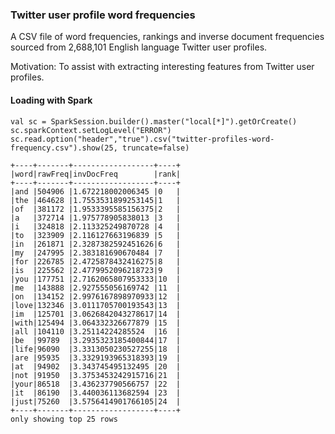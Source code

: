 ### Twitter user profile word frequencies

A CSV file of word frequencies, rankings and inverse document frequencies sourced from 2,688,101 English language Twitter user profiles.

Motivation: To assist with extracting interesting features from Twitter user profiles.

#### Loading with Spark
```
val sc = SparkSession.builder().master("local[*]").getOrCreate()
sc.sparkContext.setLogLevel("ERROR")
sc.read.option("header","true").csv("twitter-profiles-word-frequency.csv").show(25, truncate=false)
 
+----+-------+------------------+----+
|word|rawFreq|invDocFreq        |rank|
+----+-------+------------------+----+
|and |504906 |1.672218002006345 |0   |
|the |464628 |1.7553531899253145|1   |
|of  |381172 |1.9533395585156375|2   |
|a   |372714 |1.975778905838013 |3   |
|i   |324818 |2.113325249870728 |4   |
|to  |323909 |2.116127663196839 |5   |
|in  |261871 |2.3287382592451626|6   |
|my  |247995 |2.383181690670484 |7   |
|for |226785 |2.4725878432416275|8   |
|is  |225562 |2.4779952096218723|9   |
|you |177751 |2.7162065807953333|10  |
|me  |143888 |2.927555056169742 |11  |
|on  |134152 |2.9976167898970933|12  |
|love|132346 |3.0111705700193543|13  |
|im  |125701 |3.0626842043278617|14  |
|with|125494 |3.064332326677879 |15  |
|all |104110 |3.25114224285524  |16  |
|be  |99789  |3.2935323185400844|17  |
|life|96090  |3.3313050230527255|18  |
|are |95935  |3.3329193965318393|19  |
|at  |94902  |3.343745495132495 |20  |
|not |91950  |3.3753453242915716|21  |
|your|86518  |3.436237790566757 |22  |
|it  |86190  |3.440036113682594 |23  |
|just|75260  |3.5756414901766105|24  |
+----+-------+------------------+----+
only showing top 25 rows
```
